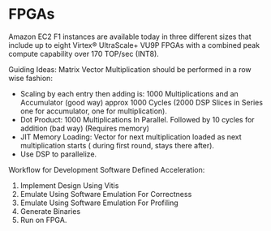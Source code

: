 # FPGAs
Amazon EC2 F1 instances are available today in three different sizes that include up to eight Virtex® UltraScale+ VU9P FPGAs with a combined peak compute capability over 170 TOP/sec (INT8). 

Guiding Ideas:
Matrix Vector Multiplication should be performed in a row wise fashion:
  - Scaling by each entry then adding is: 1000 Multiplications and an Accumulator (good way) approx 1000 Cycles (2000 DSP Slices in Series one for accumulator, one for multiplication). 
  - Dot Product: 1000 Multiplications In Parallel. Followed by 10 cycles for addition (bad way) (Requires memory)
  - JIT Memory Loading: Vector for next multiplication loaded as next multiplication starts ( during first round, stays there after).
  - Use DSP to parallelize.

Workflow for Development Software Defined Acceleration:
  1. Implement Design Using Vitis
  2. Emulate Using Software Emulation For Correctness
  3. Emulate Using Software Emulation For Profiling
  4. Generate Binaries
  5. Run on FPGA.
